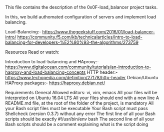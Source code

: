 This file contains the description of the 0x0F-load_balancer project tasks.

In this, we build authomated configuration of servers and implement load balancing.

Load-Balancing:-
   https://www.thegeekstuff.com/2016/01/load-balancer-intro/
   https://community.f5.com/kb/technicalarticles/intro-to-load-balancing-for-developers-%E2%80%93-the-algorithms/273759


Resources
Read or watch:

Introduction to load-balancing and HAproxy:-
  https://www.digitalocean.com/community/tutorials/an-introduction-to-haproxy-and-load-balancing-concepts
HTTP header:-
  https://www.techopedia.com/definition/27178/http-header
Debian/Ubuntu HAProxy packages:-
  https://haproxy.debian.net/


Requirements
General
Allowed editors: vi, vim, emacs
All your files will be interpreted on Ubuntu 16.04 LTS
All your files should end with a new line
A README.md file, at the root of the folder of the project, is mandatory
All your Bash script files must be executable
Your Bash script must pass Shellcheck (version 0.3.7) without any error
The first line of all your Bash scripts should be exactly #!/usr/bin/env bash
The second line of all your Bash scripts should be a comment explaining what is the script doing


